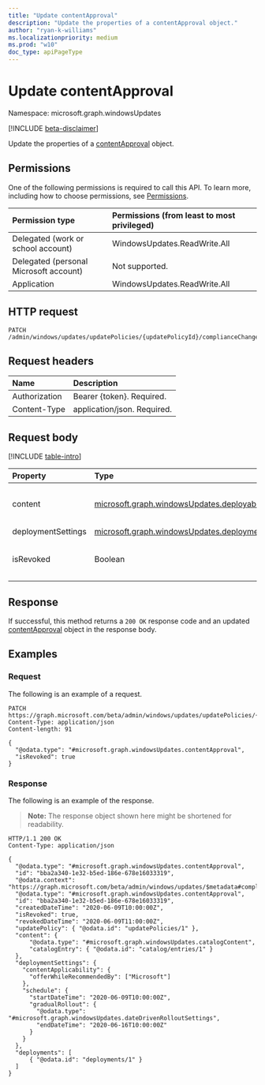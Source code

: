 ```yaml
---
title: "Update contentApproval"
description: "Update the properties of a contentApproval object."
author: "ryan-k-williams"
ms.localizationpriority: medium
ms.prod: "w10"
doc_type: apiPageType
---
```


# Update contentApproval
Namespace: microsoft.graph.windowsUpdates

[!INCLUDE [beta-disclaimer](../../includes/beta-disclaimer.md)]

Update the properties of a [contentApproval](../resources/windowsupdates-contentapproval.md) object.

## Permissions
One of the following permissions is required to call this API. To learn more, including how to choose permissions, see [Permissions](/graph/permissions-reference).

|Permission type|Permissions (from least to most privileged)|
|:---|:---|
|Delegated (work or school account)|WindowsUpdates.ReadWrite.All|
|Delegated (personal Microsoft account)|Not supported.|
|Application|WindowsUpdates.ReadWrite.All|

## HTTP request

<!-- {
  "blockType": "ignored"
}
-->
``` http
PATCH /admin/windows/updates/updatePolicies/{updatePolicyId}/complianceChanges/{complianceChangeId}
```

## Request headers
|Name|Description|
|:---|:---|
|Authorization|Bearer {token}. Required.|
|Content-Type|application/json. Required.|

## Request body

[!INCLUDE [table-intro](../../includes/update-property-table-intro.md)]

|Property|Type|Description|
|:---|:---|:---|
|content|[microsoft.graph.windowsUpdates.deployableContent](../resources/windowsupdates-deployablecontent.md)|Specifies what content to deploy. Deployable content should be provided as one of the following derived types: [microsoft.graph.windowsUpdates.catalogContent](../resources/windowsupdates-catalogcontent.md).|
|deploymentSettings|[microsoft.graph.windowsUpdates.deploymentSettings](../resources/windowsupdates-deploymentsettings.md)|Settings for governing how to deploy **content**.|
|isRevoked|Boolean|`True` indicates that a compliance change is revoked, preventing further application. Revoking a compliance change is a final action. Inherited from [microsoft.graph.windowsUpdates.complianceChange](../resources/windowsupdates-compliancechange.md).|

## Response

If successful, this method returns a `200 OK` response code and an updated [contentApproval](../resources/windowsupdates-contentapproval.md) object in the response body.

## Examples

### Request
The following is an example of a request.
<!-- {
  "blockType": "request",
  "name": "update_contentapproval",
  "@odata.type": "microsoft.graph.windowsUpdates.contentApproval"
}
-->
``` http
PATCH https://graph.microsoft.com/beta/admin/windows/updates/updatePolicies/{updatePolicyId}/complianceChanges/{complianceChangeId}
Content-Type: application/json
Content-length: 91

{
  "@odata.type": "#microsoft.graph.windowsUpdates.contentApproval",
  "isRevoked": true
}
```


### Response
The following is an example of the response.
>**Note:** The response object shown here might be shortened for readability.
<!-- {
  "blockType": "response",
  "truncated": true,
  "@odata.type": "microsoft.graph.windowsUpdates.contentApproval"
}
-->
``` http
HTTP/1.1 200 OK
Content-Type: application/json

{
  "@odata.type": "#microsoft.graph.windowsUpdates.contentApproval",
  "id": "bba2a340-1e32-b5ed-186e-678e16033319",
  "@odata.context": "https://graph.microsoft.com/beta/admin/windows/updates/$metadata#complianceChange/$entity",
  "@odata.type": "#microsoft.graph.windowsUpdates.contentApproval",
  "id": "bba2a340-1e32-b5ed-186e-678e16033319",
  "createdDateTime": "2020-06-09T10:00:00Z",
  "isRevoked": true,
  "revokedDateTime": "2020-06-09T11:00:00Z",
  "updatePolicy": { "@odata.id": "updatePolicies/1" },
  "content": {
      "@odata.type": "#microsoft.graph.windowsUpdates.catalogContent",
      "catalogEntry": { "@odata.id": "catalog/entries/1" }
  },
  "deploymentSettings": {
    "contentApplicability": {
      "offerWhileRecommendedBy": ["Microsoft"]
    },
    "schedule": {
      "startDateTime": "2020-06-09T10:00:00Z",
      "gradualRollout": {
        "@odata.type": "#microsoft.graph.windowsUpdates.dateDrivenRolloutSettings",
        "endDateTime": "2020-06-16T10:00:00Z"
      }
    }
  },
  "deployments": [
      { "@odata.id": "deployments/1" }
  ]
}
```
